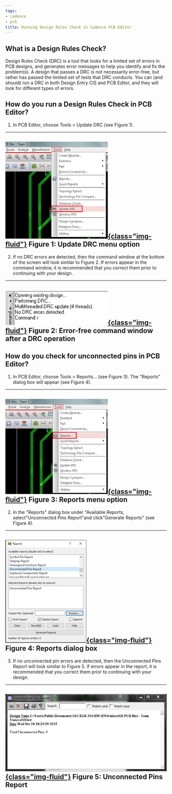 ```yaml
---
tags:
- cadence
- pcb
title: Running Design Rules Check in Cadence PCB Editor
---
```


## What is a Design Rules Check?

Design Rules Check (DRC) is a tool that looks for a limited set of errors in PCB designs, and generates error messages to help you identify and fix the problem(s). A design that passes a DRC is not necessarily error-free, but rather has passed the limited set of tests that DRC conducts. You can (and should) run a DRC in both Design Entry CIS and PCB Editor, and they will look for different types of errors.

## How do you run a Design Rules Check in PCB Editor?

1.  In PCB Editor, choose Tools > Update DRC (see Figure 1).

  ------------------------------------------------------------------------------
   [![](figures/figure_173.png){class="img-fluid"}](larger/image0230.png)
                         Figure 1: Update DRC menu option
  ------------------------------------------------------------------------------

2.  If no DRC errors are detected, then the command window at the bottom of the screen will look similar to Figure 2. If errors appear in the command window, it is recommended that you correct them prior to continuing with your design.

  ------------------------------------------------------------------------------
   [![](figures/figure_174.png){class="img-fluid"}](larger/image0231.png)
            Figure 2: Error-free command window after a DRC operation
  ------------------------------------------------------------------------------

## How do you check for unconnected pins in PCB Editor?

1.  In PCB Editor, choose Tools > Reports... (see Figure 3). The "Reports" dialog box will appear (see Figure 4).

  ------------------------------------------------------------------------------
   [![](figures/figure_175.png){class="img-fluid"}](larger/image0232.png)
                          Figure 3: Reports menu option
  ------------------------------------------------------------------------------

2.  In the "Reports" dialog box under "Available Reports, select"Unconnected Pins Report"and click"Generate Reports" (see Figure 4).

  ------------------------------------------------------------------------------
   [![](figures/figure_176.jpg){class="img-fluid"}](larger/image0233.JPG)
                           Figure 4: Reports dialog box
  ------------------------------------------------------------------------------

3.  If no unconnected pin errors are detected, then the Unconnected Pins Report will look similar to Figure 5. If errors appear in the report, it is recommended that you correct them prior to continuing with your design.

  ------------------------------------------------------------------------------
   [![](figures/figure_177.png){class="img-fluid"}](larger/image0234.png)
                        Figure 5: Unconnected Pins Report
  ------------------------------------------------------------------------------
